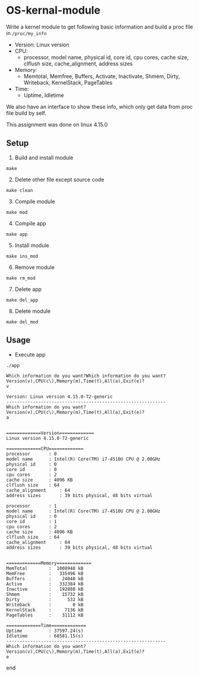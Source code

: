 # OS-kernal-module

Write a kernel module to get following basic information and build a proc file in ```/proc/my_info```

* Version: Linux version
* CPU:
  * processor, model name, physical id, core id, cpu cores, cache size, clflush size, cache_alignment, address sizes
* Memory:
  * Memtotal, Memfree, Buffers, Activate, Inactivate, Shmem, Dirty, Writeback, KernelStack, PageTables
* Time:
  * Uptime, Idletime

We also have an interface to show these info, which only get data from proc file build by self.

This assignment was done on linux 4.15.0

## Setup
1. Build and install module
```
make
```
2. Delete other file except source code
```
make clean
```
3. Compile module
```
make mod
```
4. Compile app
```
make app
```
5. Install module
```
make ins_mod
```
6. Remove module
```
make rm_mod
```
7. Delete app
```
make del_app
```
8. Delete module
```
make del_mod
```
## Usage
* Execute app
```
./app
```
```
Which information do you want?Which information do you want?
Version(v),CPU(c\),Memory(m),Time(t),All(a),Exit(e)?
v

Version: Linux version 4.15.0-72-generic
------------------------------------------------------------
Which information do you want?
Version(v),CPU(c\),Memory(m),Time(t),All(a),Exit(e)?
a


=============Version=============
Linux version 4.15.0-72-generic

=============CPU=============
processor		: 0
model name		: Intel(R) Core(TM) i7-4510U CPU @ 2.00GHz
physical id		: 0
core id			: 0
cpu cores		: 2
cache size		: 4096 KB
clflush size	: 64
cache_alignment		: 64
address sizes		: 39 bits physical, 48 bits virtual

processor		: 1
model name		: Intel(R) Core(TM) i7-4510U CPU @ 2.00GHz
physical id		: 0
core id			: 1
cpu cores		: 2
cache size		: 4096 KB
clflush size	: 64
cache_alignment		: 64
address sizes		: 39 bits physical, 48 bits virtual


=============Memory=============
MemTotal		:  1008948 kB
MemFree			:   335496 kB
Buffers			:    24048 kB
Active			:   332384 kB
Inactive		:   192888 kB
Shmem			:    15732 kB
Dirty			:      532 kB
Writeback		:        0 kB
KernelStack		:     7136 kB
PageTables		:    31112 kB

=============Time=============
Uptime			: 37597.24(s)
Idletime		: 68581.15(s)
------------------------------------------------------------
Which information do you want?
Version(v),CPU(c\),Memory(m),Time(t),All(a),Exit(e)?
e
```
end